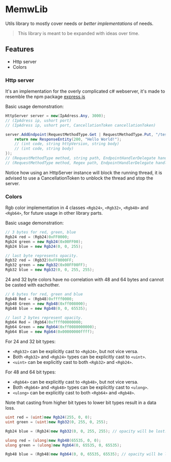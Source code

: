 # MemwLib

Utils library to mostly cover needs or *better implementations* of needs.

> This library is meant to be expanded with ideas over time.


## Features

- Http server
- Colors

### Http server

It's an implementation for the overly complicated c# webserver, it's made to resemble the npm package [express.js](https://expressjs.com/)

Basic usage demonstration:
```csharp
HttpServer server = new(IpAdress.Any, 3000);
// (IpAdress ip, ushort port)
// (IpAdress ip, ushort port, CancellationToken cancellationToken)

server.AddEndpoint(RequestMethodType.Get | RequestMethodType.Put, "/test", request => {
    return new ResponseEntity(200, "Hello World!"); 
    // (int code, string httpVersion, string body) 
    // (int code, string body)
});
// (RequestMethodType method, string path, EndpointHandlerDelegate handler)
// (RequestMethodType method, Regex path, EndpointHandlerDelegate handler)
```

Notice how using an HttpServer instance will block the running thread, it is advised to use a CancellationToken to unblock the thread and stop the server.

### Colors

Rgb color implementation in 4 classes `<Rgb24>`, `<Rgb32>`, `<Rgb48>` and `<Rgb64>`, for future usage in other library parts.

Basic usage demonstration:
```csharp
// 3 bytes for red, green, blue
Rgb24 red = (Rgb24)0xFF0000;
Rgb24 green = new Rgb24(0x00FF00);
Rgb24 blue = new Rgb24(0, 0, 255);
```

```csharp
// last byte represents opacity.
Rgb32 red = (Rgb32)0xFF0000FF;
Rgb32 green = new Rgb32(0x00FF00FF);
Rgb32 blue = new Rgb32(0, 0, 255, 255);
```
24 and 32 byte colors have no correlation with 48 and 64 bytes and cannot be casted with eachother.
```csharp
// 6 bytes for red, green and blue
Rgb48 Red = (Rgb48)0xffff0000;
Rgb48 Green = new Rgb48(0xff008000);
Rgb48 blue = new Rgb48(0, 0, 65535);
```
```csharp
// last 2 bytes represent opacity.
Rgb64 Red = (Rgb64)0xffff00000000;
Rgb64 Green = new Rgb64(0xff0080000000);
Rgb64 Blue = new Rgb64(0x00000000ffff);
```
For 24 and 32 bit types:
- `<Rgb32>` can be explicitly cast to `<Rgb24>`, but not vice versa.
- Both `<Rgb32>` and `<Rgb24>` types can be explicitly cast to `<uint>`.
- `<uint>` can be explicitly cast to both `<Rgb32>` and `<Rgb24>`.

For 48 and 64 bit types:

- `<Rgb64>` can be explicitly cast to `<Rgb48>`, but not vice versa.
- Both `<Rgb64>` and `<Rgb48>` types can be explicitly cast to `<ulong>`.
- `<ulong>` can be explicitly cast to both `<Rgb64>` and `<Rgb48>`.

Note that casting from higher bit types to lower bit types result in a data loss.

```csharp
uint red = (uint)new Rgb24(255, 0, 0);
uint green = (uint)new Rgb32(0, 255, 0, 255);

Rgb24 blue = (Rgb24)new Rgb32(0, 0, 255, 255); // opacity will be lost.
```
```csharp
ulong red = (ulong)new Rgb48(65535, 0, 0);
ulong green = (ulong)new Rgb64(0, 65535, 0, 65535);

Rgb48 blue = (Rgb48)new Rgb64(0, 0, 65535, 65535); // opacity will be lost.
```
